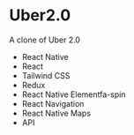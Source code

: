 # Uber2.0
A clone of Uber 2.0
- React Native
- React
- Tailwind CSS
- Redux
- React Native Elementfa-spin
- React Navigation
- React Native Maps
- API
